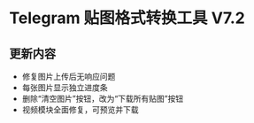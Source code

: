 
# Telegram 贴图格式转换工具 V7.2

## 更新内容
- 修复图片上传后无响应问题
- 每张图片显示独立进度条
- 删除“清空图片”按钮，改为“下载所有贴图”按钮
- 视频模块全面修复，可预览并下载
